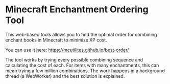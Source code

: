 # Minecraft Enchantment Ordering Tool

This web-based tools allows you to find the optimal order for combining enchant books in Minecraft to minimize XP cost.

You can use it here: https://mcutilites.github.io/best-order/

The tool works by trying every possible combining sequence and calculating the cost of each.
For items with many enchantments, this can mean trying a few million combinations.
The work happens in a background thread (a WebWorker) and the best solution is explained.
